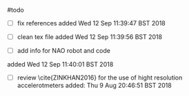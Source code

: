 

#todo

* [ ] fix references 
added Wed 12 Sep 11:39:47 BST 2018

* [ ] clean tex file
added Wed 12 Sep 11:39:56 BST 2018

* [ ] add info for NAO robot and code

added Wed 12 Sep 11:40:01 BST 2018

* [ ]  review \cite{ZINKHAN2016} for the use of hight resolution accelerotmeters
added: Thu  9 Aug 20:46:51 BST 2018


